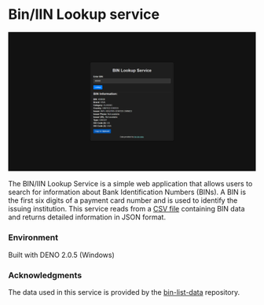 # Bin/IIN Lookup service

![Example image](https://raw.githubusercontent.com/aaronburt/repo-image-host/main/chrome_f60APRpqEe.png "Example image")

The BIN/IIN Lookup Service is a simple web application that allows users to search for information about Bank Identification Numbers (BINs). A BIN is the first six digits of a payment card number and is used to identify the issuing institution. This service reads from a [CSV file](https://github.com/venelinkochev/bin-list-data) containing BIN data and returns detailed information in JSON format.

### Environment
Built with DENO 2.0.5 (Windows)

### Acknowledgments

The data used in this service is provided by the [bin-list-data](https://github.com/venelinkochev/bin-list-data) repository.